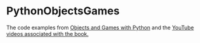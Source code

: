 # PythonObjectsGames
The code examples from <a href="https://www.barnesandnoble.com/w/objects-and-games-with-python-margaret-burke/1132868666?ean=9780578554464">Objects and Games with Python</a> and the <a href="https://youtube.com/playlist?list=PLTwy92rWKPiGDC_8v8L0vmCMwLd0a95u0">YouTube videos associated with the book.</a>
